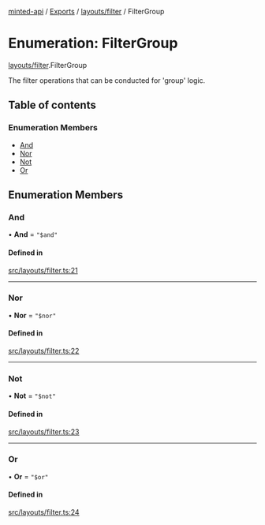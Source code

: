 [minted-api](../README.md) / [Exports](../modules.md) / [layouts/filter](../modules/layouts_filter.md) / FilterGroup

# Enumeration: FilterGroup

[layouts/filter](../modules/layouts_filter.md).FilterGroup

The filter operations that can be conducted for 'group' logic.

## Table of contents

### Enumeration Members

- [And](layouts_filter.FilterGroup.md#and)
- [Nor](layouts_filter.FilterGroup.md#nor)
- [Not](layouts_filter.FilterGroup.md#not)
- [Or](layouts_filter.FilterGroup.md#or)

## Enumeration Members

### And

• **And** = ``"$and"``

#### Defined in

[src/layouts/filter.ts:21](https://github.com/ianzepp/minted-api-ts/blob/d1e72a6/src/layouts/filter.ts#L21)

___

### Nor

• **Nor** = ``"$nor"``

#### Defined in

[src/layouts/filter.ts:22](https://github.com/ianzepp/minted-api-ts/blob/d1e72a6/src/layouts/filter.ts#L22)

___

### Not

• **Not** = ``"$not"``

#### Defined in

[src/layouts/filter.ts:23](https://github.com/ianzepp/minted-api-ts/blob/d1e72a6/src/layouts/filter.ts#L23)

___

### Or

• **Or** = ``"$or"``

#### Defined in

[src/layouts/filter.ts:24](https://github.com/ianzepp/minted-api-ts/blob/d1e72a6/src/layouts/filter.ts#L24)
